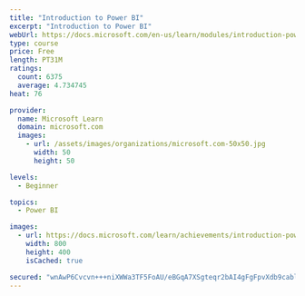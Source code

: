 ```yaml
---
title: "Introduction to Power BI"
excerpt: "Introduction to Power BI"
webUrl: https://docs.microsoft.com/en-us/learn/modules/introduction-power-bi/
type: course
price: Free
length: PT31M
ratings:
  count: 6375
  average: 4.734745
heat: 76

provider:
  name: Microsoft Learn
  domain: microsoft.com
  images:
    - url: /assets/images/organizations/microsoft.com-50x50.jpg
      width: 50
      height: 50

levels:
  - Beginner

topics:
  - Power BI

images:
  - url: https://docs.microsoft.com/learn/achievements/introduction-power-bi-social.png
    width: 800
    height: 400
    isCached: true

secured: "wnAwP6Cvcvn+++niXWWa3TF5FoAU/eBGqA7XSgteqr2bAI4gFgFpvXdb9cablUjLwAivuTY7GEJpFkU7+sXUr4AgtU6Npi5vs8w6ywH07bqqimdymrvnwUSCQiLCxOA5Pca+B2dt7xR09f6pNPuJJXloAT5yzgnr1RS12qDrcU47g3V/OYAZi96iUuPEfYTirppIXIHReOW0VbgfgDEiHgSfyWzGE/jopxOHWibcUc4AHVZRAlmmoKj5KWvdfQXIP3IJisVrP0IOoFBZz19W/yL/l7Y3A5TvwDEp1mKCrfH/Qb1XSOD8ObZQVjGFQ/WoDjl4wGxc4TDe0x0qL6aRRE6+Xxn0TqpDannCDqxGSixjM82FvRj9fMkAG4iwZHvLLKUYoQq2rwhwuY+QFpI66RAhg2HspawQ0D12t0ufY2Q=;YhZUZvt+uGof4jNxxkY6pA=="
---
```


